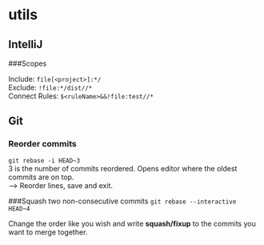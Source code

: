 # utils

## IntelliJ

###Scopes

Include: `file[<project>]:*/`  
Exclude: `!file:*/dist//*`  
Connect Rules: `$<ruleName>&&!file:test//*`  


## Git

### Reorder commits
`git rebase -i HEAD~3`  
3 is the number of commits reordered. Opens editor where the oldest commits are on top.  
--> Reorder lines, save and exit.

###Squash two non-consecutive commits
`git rebase --interactive HEAD~4`

Change the order like you wish and write __squash/fixup__ to the commits you want to merge together.


